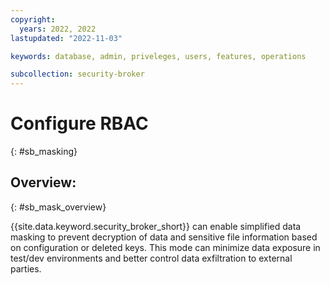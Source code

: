 ```yaml
---
copyright:
  years: 2022, 2022
lastupdated: "2022-11-03"

keywords: database, admin, priveleges, users, features, operations

subcollection: security-broker
---
```


# Configure RBAC
{: #sb_masking}

## Overview:
{: #sb_mask_overview}

{{site.data.keyword.security_broker_short}} can enable simplified data
masking to prevent decryption of data and sensitive file information
based on configuration or deleted keys. This mode can minimize data
exposure in test/dev environments and better control data exfiltration
to external parties.


